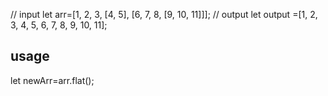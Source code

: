
// input 
let arr=[1, 2, 3, [4, 5], [6, 7, 8, [9, 10, 11]]];
// output
let output =[1, 2, 3, 4, 5, 6, 7, 8, 9, 10, 11];



## usage 

let newArr=arr.flat();
